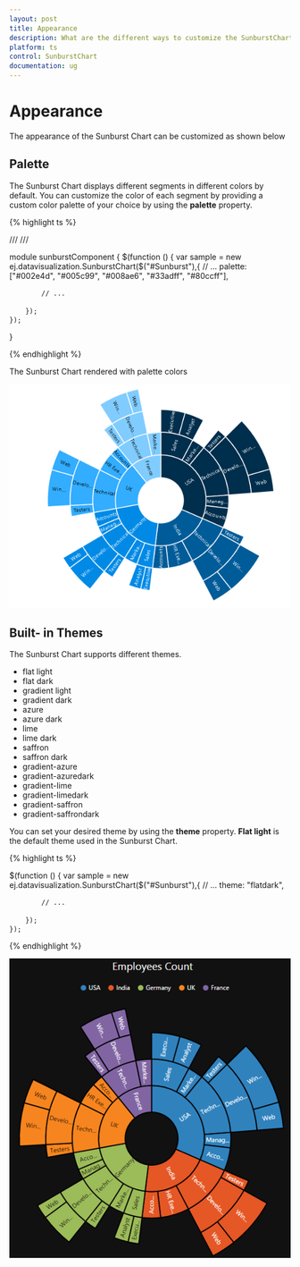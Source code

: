 ```yaml
---
layout: post
title: Appearance
description: What are the different ways to customize the SunburstChart 
platform: ts
control: SunburstChart
documentation: ug
---
```


# Appearance
The appearance of the Sunburst Chart can be customized as shown below 

## Palette
The Sunburst Chart displays different segments in different colors by default. You can customize the color of each segment by providing a custom color palette of your choice by using the **palette** property.

{% highlight ts %}

/// <reference path="tsfiles/jquery.d.ts" />
/// <reference path="tsfiles/ej.web.all.d.ts" />

module  sunburstComponent {
    $(function () {
        var sample = new ej.datavisualization.SunburstChart($("#Sunburst"),{
            // ...
         palette: ["#002e4d", "#005c99", "#008ae6", "#33adff", "#80ccff"],	

            // ...

        });
    });
}

{% endhighlight %}

The Sunburst Chart rendered with palette colors

![](Appearance_images/Appearance_img1.png)

 
## Built- in Themes
The Sunburst Chart supports different themes. 
*	flat light
*	flat dark
*	gradient light
*	gradient dark
*	azure
*	azure dark
*	lime
*	lime dark
*	saffron
*	saffron dark
*	gradient-azure
*	gradient-azuredark
*	gradient-lime
*	gradient-limedark
*	gradient-saffron
*	gradient-saffrondark

You can set your desired theme by using the **theme** property. **Flat light** is the default theme used in the Sunburst Chart.

{% highlight ts %}

 $(function () {
        var sample = new ej.datavisualization.SunburstChart($("#Sunburst"),{
            // ...
       theme: "flatdark",		

            // ...

        });
    });

{% endhighlight %}

![](Appearance_images/Appearance_img2.png)


